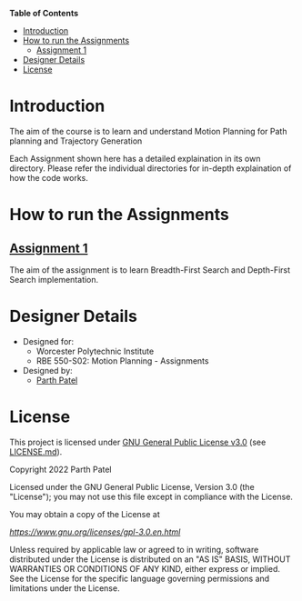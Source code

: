 **Table of Contents**

<!-- TOC -->

- [Introduction](#introduction)
- [How to run the Assignments](#how-to-run-the-assignments)
    - [Assignment 1](#assignment-1)
- [Designer Details](#designer-details)
- [License](#license)

<!-- /TOC -->

# Introduction

The aim of the course is to learn and understand Motion Planning for Path planning and Trajectory Generation

Each Assignment shown here has a detailed explaination in its own directory. Please refer the individual directories for in-depth explaination of how the code works.

# How to run the Assignments

## [Assignment 1](/HW%201%3A%20BFS%20and%20DFS%20Algorithm/)

The aim of the assignment is to learn Breadth-First Search and Depth-First Search implementation.

# Designer Details

- Designed for:
  - Worcester Polytechnic Institute
  - RBE 550-S02: Motion Planning - Assignments
- Designed by:
  - [Parth Patel](mailto:parth.pmech@gmail.com)

# License

This project is licensed under [GNU General Public License v3.0](https://www.gnu.org/licenses/gpl-3.0.en.html) (see [LICENSE.md](LICENSE.md)).

Copyright 2022 Parth Patel

Licensed under the GNU General Public License, Version 3.0 (the "License"); you may not use this file except in compliance with the License.

You may obtain a copy of the License at

_https://www.gnu.org/licenses/gpl-3.0.en.html_

Unless required by applicable law or agreed to in writing, software distributed under the License is distributed on an "AS IS" BASIS, WITHOUT WARRANTIES OR CONDITIONS OF ANY KIND, either express or implied. See the License for the specific language governing permissions and limitations under the License.